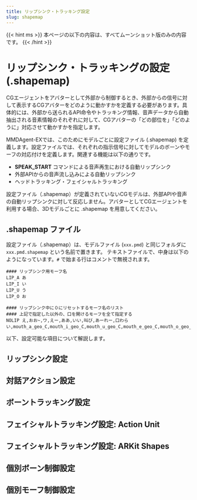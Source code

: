 ```yaml
---
title: リップシンク・トラッキング設定
slug: shapemap
---
```


{{< hint ms >}}
本ページの以下の内容は、すべてムーンショット版のみの内容です。
{{< /hint >}}

# リップシンク・トラッキングの設定 (.shapemap)

CGエージェントをアバターとして外部から制御するとき、外部からの信号に対して表示するCGアバターをどのように動かすかを定義する必要があります。具体的には、外部から送られるAPI命令やトラッキング情報、音声データから自動抽出される音素情報のそれぞれに対して、CGアバターの「どの部位を」「どのように」対応させて動かすかを指定します。

MMDAgent-EXでは、このためにモデルごとに設定ファイル (.shapemap) を定義します。設定ファイルでは、それぞれの指示信号に対してモデルのボーンやモーフの対応付けを定義します。関連する機能は以下の通りです。

- **SPEAK_START** コマンドによる音声再生における自動リップシンク
- 外部APIからの音声流し込みによる自動リップシンク
- ヘッドトラッキング・フェイシャルトラッキング

設定ファイル（.shapemap）が定義されていないCGモデルは、外部APIや音声の自動リップシンクに対して反応しません。アバターとしてCGエージェントを利用する場合、3Dモデルごとに .shapemap を用意してください。

## .shapemap ファイル

設定ファイル（.shapemap）は、モデルファイル (`xxx.pmd`) と同じフォルダに `xxx.pmd.shapemap` という名前で置きます。
テキストファイルで、中身は以下のようになっています。`#` で始まる行はコメントで無視されます。

```text
#### リップシンク用モーフ名
LIP_A あ
LIP_I い
LIP_U う
LIP_O お

#### リップシンク中に０にリセットするモーフ名のリスト
#### 上記で指定した以外の、口を開けるモーフを全て指定する
NOLIP え,おお~,ワ,えー,ああ,いい,叫び,あーれー,口わらい,mouth_a_geo_C,mouth_i_geo_C,mouth_u_geo_C,mouth_e_geo_C,mouth_o_geo_C,mouth_oh_geo_C,mouth_smile_geo_C,mouth_surprise_geo
```

以下、設定可能な項目について解説します。

## リップシンク設定

## 対話アクション設定

## ボーントラッキング設定

## フェイシャルトラッキング設定: Action Unit

## フェイシャルトラッキング設定: ARKit Shapes

## 個別ボーン制御設定

## 個別モーフ制御設定
